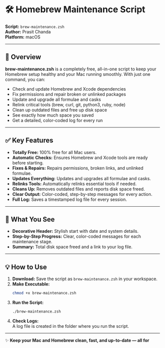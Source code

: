 # 🛠️ Homebrew Maintenance Script

**Script:** `brew-maintenance.zsh`  
**Author:** Prasit Chanda  
**Platform:** macOS  

---

## 📄 Overview

**brew-maintenance.zsh** is a completely free, all-in-one script to keep your Homebrew setup healthy and your 
Mac running smoothly. With just one command, you can:

- Check and update Homebrew and Xcode dependencies
- Fix permissions and repair broken or unlinked packages
- Update and upgrade all formulae and casks
- Relink critical tools (brew, curl, git, python3, ruby, node)
- Clean up outdated files and free up disk space
- See exactly how much space you saved
- Get a detailed, color-coded log for every run


---

## ✅ Key Features

- **Totally Free:** 100% free for all Mac users.
- **Automatic Checks:** Ensures Homebrew and Xcode tools are ready before starting.
- **Fixes & Repairs:** Repairs permissions, broken links, and unlinked formulae.
- **Updates Everything:** Updates and upgrades all formulae and casks.
- **Relinks Tools:** Automatically relinks essential tools if needed.
- **Cleans Up:** Removes outdated files and reports disk space freed.
- **Clear Output:** Color-coded, step-by-step messages for every action.
- **Full Log:** Saves a timestamped log file for every session.

---

## 📁 What You See

- **Decorative Header:** Stylish start with date and system details.
- **Step-by-Step Progress:** Clear, color-coded messages for each maintenance stage.
- **Summary:** Total disk space freed and a link to your log file.

---

## 💡 How to Use

1. **Download:** Save the script as `brew-maintenance.zsh` in your workspace.
2. **Make Executable:**  
   ```sh
   chmod +x brew-maintenance.zsh
   ```
3. **Run the Script:**  
   ```sh
   ./brew-maintenance.zsh
   ```
4. **Check Logs:**  
   A log file is created in the folder where you run the script.

---

✨ **Keep your Mac and Homebrew clean, fast, and up-to-date — all for**
